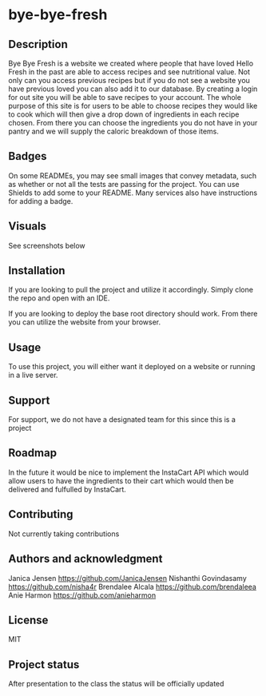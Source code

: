 # bye-bye-fresh

## Description
Bye Bye Fresh is a website we created where people that have loved Hello Fresh in the past are able to access recipes and see nutritional value. Not only can you access previous recipes but if you do not see a website you have previous loved you can also add it to our database. By creating a login for out site you will be able to save recipes to your account. The whole purpose of this site is for users to be able to choose recipes they would like to cook which will then give a drop down of ingredients in each recipe chosen. From there you can choose the ingredients you do not have in your pantry and we will supply the caloric breakdown of those items. 

## Badges
On some READMEs, you may see small images that convey metadata, such as whether or not all the tests are passing for the project. You can use Shields to add some to your README. Many services also have instructions for adding a badge.

## Visuals
See screenshots below

## Installation
If you are looking to pull the project and utilize it accordingly. Simply clone the repo and open with an IDE.

If you are looking to deploy the base root directory should work. From there you can utilize the website from your browser.



## Usage
To use this project, you will either want it deployed on a website or running in a live server.

## Support
For support, we do not have a designated team for this since this is a project

## Roadmap
In the future it would be nice to implement the InstaCart API which would allow users to have the ingredients to their cart which would then be delivered and fulfulled by InstaCart.

## Contributing
Not currently taking contributions

## Authors and acknowledgment
Janica Jensen               https://github.com/JanicaJensen
Nishanthi Govindasamy       https://github.com/nisha4r
Brendalee Alcala            https://github.com/brendaleea
Anie Harmon                 https://github.com/anieharmon

## License
MIT

## Project status
After presentation to the class the status will be officially updated
